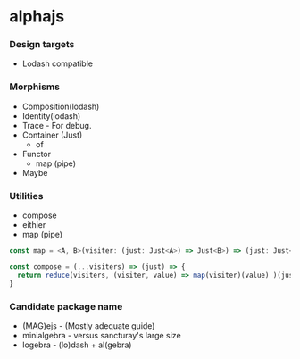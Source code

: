 # alphajs

### Design targets

* Lodash compatible

### Morphisms

* Composition(lodash)
* Identity(lodash)
* Trace - For debug.
* Container (Just)
  - of
* Functor
  - map (pipe)
* Maybe

### Utilities

* compose
* eithier
* map (pipe)

```typescript
const map = <A, B>(visiter: (just: Just<A>) => Just<B>) => (just: Just<A>) => just.map(visiter);
```

```typescript
const compose = (...visiters) => (just) => {
  return reduce(visiters, (visiter, value) => map(visiter)(value) )(just);
}
```

### Candidate package name

* (MAG)ejs - (Mostly adequate guide)
* minialgebra - versus sancturay's large size
* logebra - (lo)dash + al(gebra)
